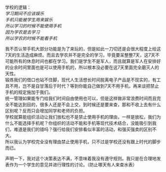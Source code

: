 学校的逻辑：  
*学习期间不应该娱乐*  
*手机只能被学生用来娱乐*  
*所以学习的时候不能使用手机*  
*因为学农是去学习*  
*所以学农的时候不能看手机*

我不否认带手机大部分功能是为了来玩的，但是如此一刀切还是会很大程度上给这7天的生活造成麻烦。而且去学农并不是完全的学习，毕竟要呆整整7天，这7天不可能所有的休息时间也都在学习。我们是学生不是军人，而且就算是军人在安排好的业余时间里面也是可以使用手机的，所以根本没必要在这7天里面完全磨灭人的天性。  
锻炼我们的借口也站不住脚，现代人生活想长时间脱离电子产品是不现实的，有工具不用，岂不是自甘落后于时代？等到你能自己做到7天不用手机，再来谈把禁止手机的规定施加于我们。  
统一管理如果能专门给我们时间自由使用也可以，但是这样做非常浪费时间而且完全不能达到目的，很多人还是不会上交，到时候还是要来查，那和不收上去有什么区别呢？反而只会增加同学和老师的负担。  
学校就算能组织活动让我们放松也不是禁止使用手机的理由，一样是放松，我们为什么不能选择手机呢？你组织的活动不能和手机等现代技术结合，没能吸引到我们，难道是我们的错吗？强行给我们安排看似丰富的活动，和强买强卖的区别不大。  
所以我认为学校完全没有理由禁止使用手机，只不过是学校还没有跟上时代的脚步而已。

声明一下，我对这个决策表达不满，不意味着我没有遵守规则。我只是在合理地发表作为一个学生的意见并进行理性的讨论。（防止哪天有人来查水表）